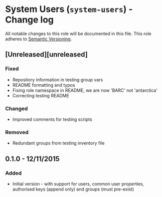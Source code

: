 # System Users (`system-users`) - Change log

All notable changes to this role will be documented in this file.
This role adheres to [Semantic Versioning](http://semver.org/spec/v2.0.0.html).

## [Unreleased][unreleased]

### Fixed

* Repository information in testing group vars
* README formatting and typos
* Fixing role namespace in README, we are now 'BARC' not 'antarctica'
* Correcting testing README

### Changed

* Improved comments for testing scripts

### Removed

* Redundant groups from testing inventory file

## 0.1.0 - 12/11/2015

### Added

* Initial version - with support for users, common user properties, authorised keys (append only) and 
groups (must pre-exist)
